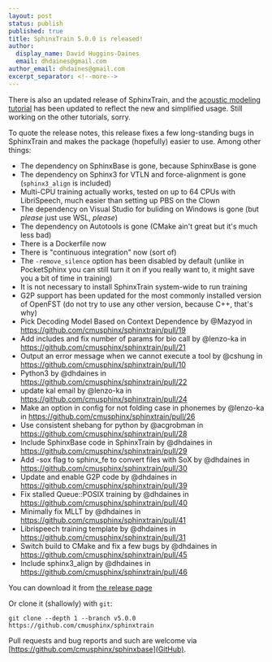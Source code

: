 ```yaml
---
layout: post
status: publish
published: true
title: SphinxTrain 5.0.0 is released!
author:
  display_name: David Huggins-Daines
  email: dhdaines@gmail.com
author_email: dhdaines@gmail.com
excerpt_separator: <!--more-->
---
```


There is also an updated release of SphinxTrain, and the [acoustic
modeling tutorial](/wiki/tutorialam) has been updated to reflect the
new and simplified usage.  Still working on the other tutorials, sorry.

To quote the release notes, this release fixes a few long-standing
bugs in SphinxTrain and makes the package (hopefully) easier to use.
Among other things:

- The dependency on SphinxBase is gone, because SphinxBase is gone
- The dependency on Sphinx3 for VTLN and force-alignment is gone (`sphinx3_align` is included)
- Multi-CPU training actually works, tested on up to 64 CPUs with LibriSpeech, much easier than setting up PBS on the Clown
- The dependency on Visual Studio for buliding on Windows is gone (but *please* just use WSL, *please*)
- The dependency on Autotools is gone (CMake ain't great but it's much less bad)
- There is a Dockerfile now
- There is "continuous integration" now (sort of)
- The `-remove_silence` option has been disabled by default (unlike in PocketSphinx you can still turn it on if you really want to, it might save you a bit of time in training)
- It is not necessary to install SphinxTrain system-wide to run training
- G2P support has been updated for the most commonly installed version of OpenFST (do not try to use any other version, because C++, that's why)
- Pick Decoding Model Based on Context Dependence by @Mazyod in https://github.com/cmusphinx/sphinxtrain/pull/19
- Add includes and fix number of params for bio call by @lenzo-ka in https://github.com/cmusphinx/sphinxtrain/pull/21
- Output an error message when we cannot execute a tool by @cshung in https://github.com/cmusphinx/sphinxtrain/pull/10
- Python3 by @dhdaines in https://github.com/cmusphinx/sphinxtrain/pull/22
- update kal email by @lenzo-ka in https://github.com/cmusphinx/sphinxtrain/pull/24
- Make an option in config for not folding case in phonemes by @lenzo-ka in https://github.com/cmusphinx/sphinxtrain/pull/26
- Use consistent shebang for python by @acgrobman in https://github.com/cmusphinx/sphinxtrain/pull/28
- Include SphinxBase code in SphinxTrain by @dhdaines in https://github.com/cmusphinx/sphinxtrain/pull/29
- Add -sox flag to sphinx_fe to convert files with SoX by @dhdaines in https://github.com/cmusphinx/sphinxtrain/pull/30
- Update and enable G2P code by @dhdaines in https://github.com/cmusphinx/sphinxtrain/pull/39
- Fix stalled Queue::POSIX training by @dhdaines in https://github.com/cmusphinx/sphinxtrain/pull/40
- Minimally fix MLLT by @dhdaines in https://github.com/cmusphinx/sphinxtrain/pull/41
- Librispeech training template by @dhdaines in https://github.com/cmusphinx/sphinxtrain/pull/31
- Switch build to CMake and fix a few bugs by @dhdaines in https://github.com/cmusphinx/sphinxtrain/pull/45
- Include sphinx3_align by @dhdaines in https://github.com/cmusphinx/sphinxtrain/pull/46

You can download it from [the release page](https://github.com/cmusphinx/sphinxtrain/releases/tag/v5.0.0)

Or clone it (shallowly) with `git`:

    git clone --depth 1 --branch v5.0.0 https://github.com/cmusphinx/sphinxtrain

Pull requests and bug reports and such are welcome via
[https://github.com/cmusphinx/sphinxbase](GitHub).
